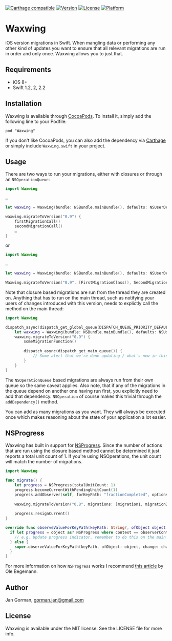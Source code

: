 [![Carthage compatible](https://img.shields.io/badge/Carthage-compatible-4BC51D.svg?style=flat)](https://github.com/Carthage/Carthage)
[![Version](https://img.shields.io/cocoapods/v/Waxwing.svg?style=flat)](http://cocoapods.org/pods/Waxwing)
[![License](https://img.shields.io/cocoapods/l/Waxwing.svg?style=flat)](http://cocoapods.org/pods/Waxwing)
[![Platform](https://img.shields.io/cocoapods/p/Waxwing.svg?style=flat)](http://cocoapods.org/pods/Waxwing)

# Waxwing

iOS version migrations in Swift. When mangling data or performing any other kind of updates you want to ensure that all relevant migrations are run in order and only once. Waxwing allows you to just that.

## Requirements

* iOS 8+
* Swift 1.2, 2, 2.2

## Installation

Waxwing is available through [CocoaPods](http://cocoapods.org). To install
it, simply add the following line to your Podfile:

    pod "Waxwing"
    
If you don't like CocoaPods, you can also add the dependency via [Carthage](https://github.com/Carthage/Carthage) or simply include `Waxwing.swift` in your project.

## Usage

There are two ways to run your migrations, either with closures or through an `NSOperationQueue`:

``` swift
import Waxwing

…

let waxwing = Waxwing(bundle: NSBundle.mainBundle(), defaults: NSUserDefaults.standardUserDefaults())

waxwing.migrateToVersion("0.9") {
	firstMigrationCall()
	secondMigrationCall()
	…
}
```

or

``` swift
import Waxwing

…

let waxwing = Waxwing(bundle: NSBundle.mainBundle(), defaults: NSUserDefaults.standardUserDefaults())

Waxwing.migrateToVersion("0.9", [FirstMigrationClass(), SecondMigrationClass()])
```

Note that closure based migrations are run from the thread they are created on. Anything that has to run on the main thread, such as notifying your users of changes introduced with this version, needs to explictly call the method on the main thread:

``` swift
import Waxwing

dispatch_async(dispatch_get_global_queue(DISPATCH_QUEUE_PRIORITY_DEFAULT, 0)) {
	let waxwing = Waxwing(bundle: NSBundle.mainBundle(), defaults: NSUserDefaults.standardUserDefaults())
	waxwing.migrateToVersion("0.9") {
		someMigrationFunction()
		
		dispatch_async(dispatch_get_main_queue()) {
			// Some alert that we're done updating / what's new in this version of the app
		}
	}
}
```

The `NSOperationQueue` based migrations are always run from their own queue so the same caveat applies. Also note, that if any of the migrations in the queue depend on another one having run first, you explicitly need to add that dependency. `NSOperation` of course makes this trivial through the `addDependency()` method.

You can add as many migrations as you want. They will always be executed once which makes reasoning about the state of your application a lot easier.

## NSProgress

Waxwing has built in support for [NSProgress](https://developer.apple.com/library/ios/documentation/Foundation/Reference/NSProgress_Class/index.html). Since the number of actions that are run using the closure based method cannot be determined it just reports a total unit count of 1. If you're using NSOperations, the unit count will match the number of migrations.

```swift
import Waxwing

func migrate() {
	let progress = NSProgress(totalUnitCount: 1)
	progress.becomeCurrentWithPendingUnitCount(1)
	progress.addObserver(self, forKeyPath: "fractionCompleted", options: .New, context: observerContext))
	
	waxwing.migrateToVersion("0.8", migrations: [migration1, migration2, migration3…])
	
	progress.resignCurrent()
}

override func observeValueForKeyPath(keyPath: String?, ofObject object: AnyObject?, change: [String : AnyObject]?, context: UnsafeMutablePointer<Void>) {
  if let progress = object as? NSProgress where context == observerContext && keyPath == "fractionCompleted" {
    // e.g. Update progress indicator, remember to do this on the main thread
  } else {
    super.observeValueForKeyPath(keyPath, ofObject: object, change: change, context: context)
  }
}
```

For more information on how `NSProgress` works I recommend [this article](http://oleb.net/blog/2014/03/nsprogress/) by Ole Begemann.

## Author

Jan Gorman, gorman.jan@gmail.com

## License

Waxwing is available under the MIT license. See the LICENSE file for more info.

